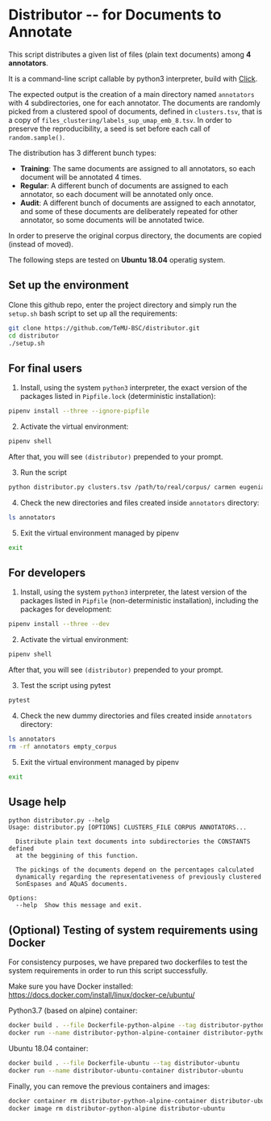 # Distributor -- for Documents to Annotate

This script distributes a given list of files (plain text documents) among **4 annotators**.

It is a command-line script callable by python3 interpreter, build with
[Click](https://click.palletsprojects.com/en/7.x/).

The expected output is the creation of a main directory named `annotators` with
4 subdirectories, one for each annotator. The documents are randomly picked
from a clustered spool of documents, defined in `clusters.tsv`, that is a copy
of `files_clustering/labels_sup_umap_emb_8.tsv`. In order to preserve the
reproducibility, a seed is set before each call of `random.sample()`.

The distribution has 3 different bunch types:
- **Training**: The same documents are assigned to all annotators, so each
document will be annotated 4 times.
- **Regular**: A different bunch of documents are assigned to each annotator,
so each document will be annotated only once.
- **Audit**: A different bunch of documents are assigned to each annotator,
and some of these documents are deliberately repeated for other annotator, so
some documents will be annotated twice.

In order to preserve the original corpus directory, the documents are copied
(instead of moved).

The following steps are tested on **Ubuntu 18.04** operatig system.


## Set up the environment

Clone this github repo, enter the project directory and simply run the `setup.sh` bash script to set up all the requirements:
```bash
git clone https://github.com/TeMU-BSC/distributor.git
cd distributor
./setup.sh
```


## For final users

1. Install, using the system `python3` interpreter, the exact version of the packages listed in `Pipfile.lock` (deterministic installation):
```bash
pipenv install --three --ignore-pipfile
```

2. Activate the virtual environment:
```bash
pipenv shell
```
After that, you will see `(distributor)` prepended to your prompt.

3. Run the script
```bash
python distributor.py clusters.tsv /path/to/real/corpus/ carmen eugenia isabel victoria
```

4. Check the new directories and files created inside `annotators` directory:
```bash
ls annotators
```

5. Exit the virtual environment managed by pipenv
```bash
exit
```


## For developers

1. Install, using the system `python3` interpreter, the latest version of the packages listed in `Pipfile` (non-deterministic installation), including the packages for development:
```bash
pipenv install --three --dev
```

2. Activate the virtual environment:
```bash
pipenv shell
```
After that, you will see `(distributor)` prepended to your prompt.

3. Test the script using pytest
```bash
pytest
```

4. Check the new dummy directories and files created inside `annotators` directory:
```bash
ls annotators
rm -rf annotators empty_corpus
```

5. Exit the virtual environment managed by pipenv
```bash
exit
```


## Usage help

```
python distributor.py --help
Usage: distributor.py [OPTIONS] CLUSTERS_FILE CORPUS ANNOTATORS...

  Distribute plain text documents into subdirectories the CONSTANTS defined
  at the beggining of this function.

  The pickings of the documents depend on the percentages calculated
  dynamically regarding the representativeness of previously clustered
  SonEspases and AQuAS documents.

Options:
  --help  Show this message and exit.
```


## (Optional) Testing of system requirements using Docker

For consistency purposes, we have prepared two dockerfiles to test the system
requirements in order to run this script successfully.

Make sure you have Docker installed: https://docs.docker.com/install/linux/docker-ce/ubuntu/

Python3.7 (based on alpine) container:
```bash
docker build . --file Dockerfile-python-alpine --tag distributor-python-alpine
docker run --name distributor-python-alpine-container distributor-python-alpine
```

Ubuntu 18.04 container:
```bash
docker build . --file Dockerfile-ubuntu --tag distributor-ubuntu
docker run --name distributor-ubuntu-container distributor-ubuntu
```

Finally, you can remove the previous containers and images:
```bash
docker container rm distributor-python-alpine-container distributor-ubuntu-container 
docker image rm distributor-python-alpine distributor-ubuntu
```
